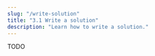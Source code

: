 ```yaml
---
slug: "/write-solution"
title: "3.1 Write a solution"
description: "Learn how to write a solution."
---
```


TODO